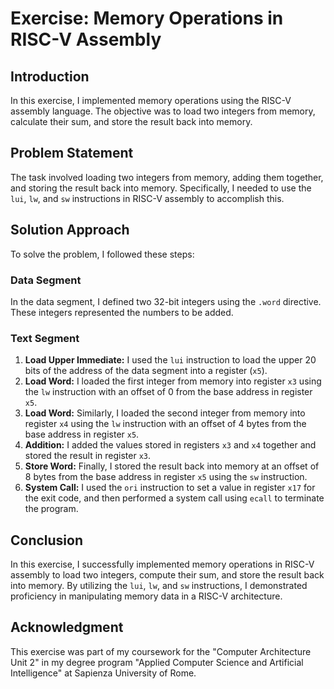 <h1>Exercise: Memory Operations in RISC-V Assembly</h1>

<h2>Introduction</h2>
<p>In this exercise, I implemented memory operations using the RISC-V assembly language. The objective was to load two integers from memory, calculate their sum, and store the result back into memory.</p>

<h2>Problem Statement</h2>
<p>The task involved loading two integers from memory, adding them together, and storing the result back into memory. Specifically, I needed to use the <code>lui</code>, <code>lw</code>, and <code>sw</code> instructions in RISC-V assembly to accomplish this.</p>

<h2>Solution Approach</h2>
<p>To solve the problem, I followed these steps:</p>

<h3>Data Segment</h3>
<p>In the data segment, I defined two 32-bit integers using the <code>.word</code> directive. These integers represented the numbers to be added.</p>

<h3>Text Segment</h3>
<ol>
  <li><strong>Load Upper Immediate:</strong> I used the <code>lui</code> instruction to load the upper 20 bits of the address of the data segment into a register (<code>x5</code>).</li>
  <li><strong>Load Word:</strong> I loaded the first integer from memory into register <code>x3</code> using the <code>lw</code> instruction with an offset of 0 from the base address in register <code>x5</code>.</li>
  <li><strong>Load Word:</strong> Similarly, I loaded the second integer from memory into register <code>x4</code> using the <code>lw</code> instruction with an offset of 4 bytes from the base address in register <code>x5</code>.</li>
  <li><strong>Addition:</strong> I added the values stored in registers <code>x3</code> and <code>x4</code> together and stored the result in register <code>x3</code>.</li>
  <li><strong>Store Word:</strong> Finally, I stored the result back into memory at an offset of 8 bytes from the base address in register <code>x5</code> using the <code>sw</code> instruction.</li>
  <li><strong>System Call:</strong> I used the <code>ori</code> instruction to set a value in register <code>x17</code> for the exit code, and then performed a system call using <code>ecall</code> to terminate the program.</li>
</ol>

<h2>Conclusion</h2>
<p>In this exercise, I successfully implemented memory operations in RISC-V assembly to load two integers, compute their sum, and store the result back into memory. By utilizing the <code>lui</code>, <code>lw</code>, and <code>sw</code> instructions, I demonstrated proficiency in manipulating memory data in a RISC-V architecture.</p>

<h2>Acknowledgment</h2>
<p>This exercise was part of my coursework for the "Computer Architecture Unit 2" in my degree program "Applied Computer Science and Artificial Intelligence" at Sapienza University of Rome.</p>
